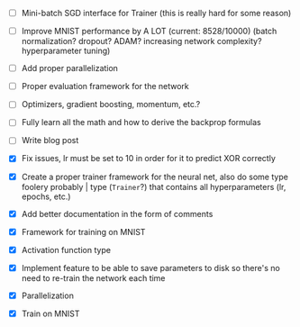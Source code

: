 - [ ] Mini-batch SGD interface for Trainer (this is really hard for some reason)
- [ ] Improve MNIST performance by A LOT (current: 8528/10000) (batch normalization? dropout? ADAM? increasing network complexity? hyperparameter tuning)
- [ ] Add proper parallelization
- [ ] Proper evaluation framework for the network
- [ ] Optimizers, gradient boosting, momentum, etc.?
- [ ] Fully learn all the math and how to derive the backprop formulas
- [ ] Write blog post

- [x] Fix issues, lr must be set to 10 in order for it to predict XOR correctly
- [x] Create a proper trainer framework for the neural net, also do some type foolery probably | type (`Trainer`?) that contains all hyperparameters (lr, epochs, etc.)
- [x] Add better documentation in the form of comments
- [x] Framework for training on MNIST
- [x] Activation function type
- [x] Implement feature to be able to save parameters to disk so there's no need to re-train the network each time
- [x] Parallelization
- [x] Train on MNIST 

